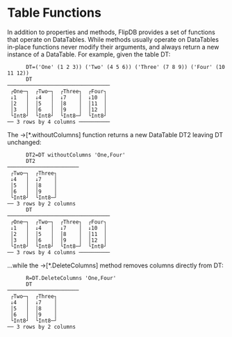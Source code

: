 # Table Functions

In addition to properties and methods, FlipDB provides a set of functions that operate on
DataTables. While methods usually operate on DataTables in-place functions never modify their
arguments, and always return a new instance of a DataTable. For example, given the table DT:

~~~
      DT=('One' (1 2 3)) ('Two' (4 5 6)) ('Three' (7 8 9)) ('Four' (10 11 12))
      DT
─────────────────────────────────
 ┌One─┐  ┌Two─┐  ┌Three┐  ┌Four┐
 ↓1   │  ↓4   │  ↓7    │  ↓10  │
 │2   │  │5   │  │8    │  │11  │
 │3   │  │6   │  │9    │  │12  │
 └Int8┘  └Int8┘  └Int8─┘  └Int8┘
── 3 rows by 4 columns ──────────
~~~

The →[*.withoutColumns] function returns a new DataTable DT2 leaving DT unchanged:

~~~
      DT2=DT withoutColumns 'One,Four'
      DT2
───────────────────────
 ┌Two─┐  ┌Three┐
 ↓4   │  ↓7    │
 │5   │  │8    │
 │6   │  │9    │
 └Int8┘  └Int8─┘
── 3 rows by 2 columns
      DT
─────────────────────────────────
 ┌One─┐  ┌Two─┐  ┌Three┐  ┌Four┐
 ↓1   │  ↓4   │  ↓7    │  ↓10  │
 │2   │  │5   │  │8    │  │11  │
 │3   │  │6   │  │9    │  │12  │
 └Int8┘  └Int8┘  └Int8─┘  └Int8┘
── 3 rows by 4 columns ──────────
~~~

...while the →[*.DeleteColumns] method removes columns directly from DT:

~~~
      R=DT.DeleteColumns 'One,Four'
      DT
───────────────────────
 ┌Two─┐  ┌Three┐
 ↓4   │  ↓7    │
 │5   │  │8    │
 │6   │  │9    │
 └Int8┘  └Int8─┘
── 3 rows by 2 columns
~~~

